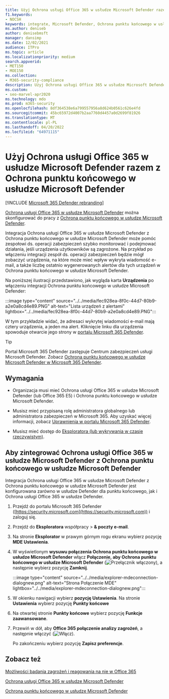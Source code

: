 ```yaml
---
title: Użyj Ochrona usługi Office 365 w usłudze Microsoft Defender razem z Ochrona punktu końcowego w usłudze Microsoft Defender
f1.keywords:
- NOCSH
keywords: integrate, Microsoft Defender, Ochrona punktu końcowego w usłudze Microsoft Defender
ms.author: deniseb
author: denisebmsft
manager: dansimp
ms.date: 12/02/2021
audience: ITPro
ms.topic: article
ms.localizationpriority: medium
search.appverid:
- MET150
- MOE150
ms.collection:
- M365-security-compliance
description: Użyj Ochrona usługi Office 365 w usłudze Microsoft Defender razem z Ochrona punktu końcowego w usłudze Microsoft Defender, aby uzyskać bardziej szczegółowe informacje o zagrożeniach dla urządzeń i zawartości poczty e-mail.
ms.custom:
- seo-marvel-apr2020
ms.technology: mdo
ms.prod: m365-security
ms.openlocfilehash: 8df364538e6a799557956a8d624b0561c626e4fd
ms.sourcegitcommit: 45bc65972d4007b2aa7760d4457a0d2699f81926
ms.translationtype: MT
ms.contentlocale: pl-PL
ms.lasthandoff: 04/20/2022
ms.locfileid: "64971115"
---
```

# <a name="use-microsoft-defender-for-office-365-together-with-microsoft-defender-for-endpoint"></a>Użyj Ochrona usługi Office 365 w usłudze Microsoft Defender razem z Ochrona punktu końcowego w usłudze Microsoft Defender

[!INCLUDE [Microsoft 365 Defender rebranding](../includes/microsoft-defender-for-office.md)]

[Ochrona usługi Office 365 w usłudze Microsoft Defender](defender-for-office-365.md) można skonfigurować do pracy z [Ochrona punktu końcowego w usłudze Microsoft Defender](/windows/security/threat-protection).

Integracja Ochrona usługi Office 365 w usłudze Microsoft Defender z Ochrona punktu końcowego w usłudze Microsoft Defender może pomóc zespołowi ds. operacji zabezpieczeń szybko monitorować i podejmować działania, jeśli urządzenia użytkowników są zagrożone. Na przykład po włączeniu integracji zespół ds. operacji zabezpieczeń będzie mógł zobaczyć urządzenia, na które może mieć wpływ wykryta wiadomość e-mail, a także liczbę ostatnio wygenerowanych alertów dla tych urządzeń w Ochrona punktu końcowego w usłudze Microsoft Defender.

Na poniższej ilustracji przedstawiono, jak wygląda karta **Urządzenia** po włączeniu integracji Ochrona punktu końcowego w usłudze Microsoft Defender:

:::image type="content" source="../../media/fec928ea-8f0c-44d7-80b9-a2e0a8cd4e89.PNG" alt-text="Lista urządzeń z alertami" lightbox="../../media/fec928ea-8f0c-44d7-80b9-a2e0a8cd4e89.PNG":::

W tym przykładzie widać, że adresaci wykrytej wiadomości e-mail mają cztery urządzenia, a jeden ma alert. Kliknięcie linku dla urządzenia spowoduje otwarcie jego strony w [portalu Microsoft 365 Defender](/microsoft-365/security/defender/microsoft-365-defender).

> [!TIP]
> Portal Microsoft 365 Defender zastępuje Centrum zabezpieczeń usługi Microsoft Defender. Zobacz [Ochrona punktu końcowego w usłudze Microsoft Defender w Microsoft 365 Defender](../defender/microsoft-365-security-center-mde.md).

## <a name="requirements"></a>Wymagania

- Organizacja musi mieć Ochrona usługi Office 365 w usłudze Microsoft Defender (lub Office 365 E5) i Ochrona punktu końcowego w usłudze Microsoft Defender.

- Musisz mieć przypisaną rolę administratora globalnego lub administratora zabezpieczeń w Microsoft 365. Aby uzyskać więcej informacji, zobacz [Uprawnienia w portalu Microsoft 365 Defender](permissions-microsoft-365-security-center.md).

- Musisz mieć dostęp do [Eksploratora (lub wykrywania w czasie rzeczywistym)](threat-explorer.md).

## <a name="to-integrate-microsoft-defender-for-office-365-with-microsoft-defender-for-endpoint"></a>Aby zintegrować Ochrona usługi Office 365 w usłudze Microsoft Defender z Ochrona punktu końcowego w usłudze Microsoft Defender

Integracja Ochrona usługi Office 365 w usłudze Microsoft Defender z Ochrona punktu końcowego w usłudze Microsoft Defender jest konfigurowana zarówno w usłudze Defender dla punktu końcowego, jak i Ochrona usługi Office 365 w usłudze Defender.

1. Przejdź do portalu Microsoft 365 Defender ([https://security.microsoft.com](https://security.microsoft.com)) i zaloguj się.

2. Przejdź do **Eksploratora** współpracy \> **& poczty e-mail**.

3. Na stronie **Eksplorator** w prawym górnym rogu ekranu wybierz pozycję **MDE Ustawienia**.

3. W wyświetlonym **wysuwu połączenia Ochrona punktu końcowego w usłudze Microsoft Defender** włącz **Połączenie, aby Ochrona punktu końcowego w usłudze Microsoft Defender** (![Przełącznik włączony](../../media/scc-toggle-on.png)), a następnie wybierz pozycję **Zamknij**.

   :::image type="content" source="../../media/explorer-mdeconnection-dialognew.png" alt-text="Strona Połączenie MDE" lightbox="../../media/explorer-mdeconnection-dialognew.png":::

4. W okienku nawigacji wybierz **pozycję Ustawienia**. Na stronie **Ustawienia** wybierz pozycję **Punkty końcowe**

5. Na otwartej stronie **Punkty końcowe** wybierz pozycję **Funkcje zaawansowane**.

6. Przewiń w dół, aby **Office 365 połączenie analizy zagrożeń**, a następnie włączyć (![Włącz](../../media/scc-toggle-on.png)).

   Po zakończeniu wybierz pozycję **Zapisz preferencje**.

## <a name="see-also"></a>Zobacz też

[Możliwości badania zagrożeń i reagowania na nie w Office 365](office-365-ti.md)

[Ochrona usługi Office 365 w usłudze Microsoft Defender](defender-for-office-365.md)

[Ochrona punktu końcowego w usłudze Microsoft Defender](/windows/security/threat-protection)
